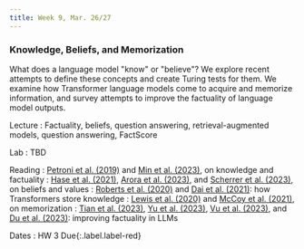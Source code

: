 ```yaml
---
title: Week 9, Mar. 26/27
---
```


### Knowledge, Beliefs, and Memorization

What does a language model "know" or "believe"? We explore recent attempts to define these concepts and create Turing tests for them. We examine how Transformer language models come to acquire and memorize information, and survey attempts to improve the factuality of language model outputs.

Lecture
: Factuality, beliefs, question answering, retrieval-augmented models, question answering, FactScore

Lab
: TBD

Reading
: [Petroni et al. (2019)](https://arxiv.org/abs/1909.01066) and [Min et al. (2023)](https://arxiv.org/abs/2305.14251), on knowledge and factuality
: [Hase et al. (2021)](https://arxiv.org/abs/2111.13654), [Arora et al. (2023)](https://arxiv.org/abs/2203.13722), and [Scherrer et al. (2023)](https://arxiv.org/abs/2307.14324), on beliefs and values
: [Roberts et al. (2020)](https://arxiv.org/abs/2002.08910) and [Dai et al. (2021)](https://arxiv.org/abs/2104.08696): how Transformers store knowledge
: [Lewis et al. (2020)](https://arxiv.org/abs/2008.02637) and [McCoy et al. (2021)](https://arxiv.org/abs/2111.09509), on memorization
: [Tian et al. (2023)](https://arxiv.org/abs/2311.08401), [Yu et al. (2023)](https://arxiv.org/abs/2305.14002), [Vu et al. (2023)](https://arxiv.org/abs/2310.03214), and [Du et al. (2023)](https://arxiv.org/abs/2305.14325): improving factuality in LLMs

Dates
: <span>HW 3 Due</span>{:.label.label-red} 